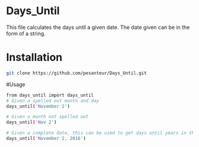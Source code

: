 # Days_Until

This file calculates the days until a given date. The date given can be in the form of a string. 

# Installation 
``` bash
git clone https://github.com/pesanteur/Days_Until.git
```

#Usage 
```bash
from days_until import days_until
# Given a spelled out month and day
days_until('November 2') 

# Given a month not spelled out
days_until('Nov 2') 

# Given a complete date, this can be used to get days until years in the future
days_until('November 2, 2016')
```
